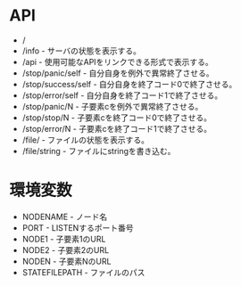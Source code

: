 

API
===
- /
- /info - サーバの状態を表示する。
- /api  - 使用可能なAPIをリンクできる形式で表示する。
- /stop/panic/self     - 自分自身を例外で異常終了させる。
- /stop/success/self   - 自分自身を終了コード0で終了させる。
- /stop/error/self     - 自分自身を終了コード1で終了させる。
- /stop/panic/N        - 子要素cを例外で異常終了させる。
- /stop/stop/N         - 子要素cを終了コード0で終了させる。
- /stop/error/N        - 子要素cを終了コード1で終了させる。
- /file/               - ファイルの状態を表示する。
- /file/string         - ファイルにstringを書き込む。

環境変数
========
- NODENAME - ノード名
- PORT     - LISTENするポート番号
- NODE1    - 子要素1のURL
- NODE2    - 子要素2のURL
- NODEN    - 子要素NのURL
- STATEFILEPATH - ファイルのパス
